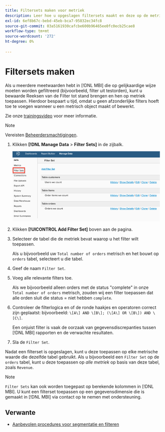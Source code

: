 ```yaml
---
title: Filtersets maken voor metriek
description: Leer hoe u opgeslagen filtersets maakt en deze op de metriek toepast.
exl-id: 6ef8b67c-bebd-45eb-bca7-95832ec34fc8
source-git-commit: 03a5161930cafcbe600b96465ee0fc0ecb25cae8
workflow-type: tm+mt
source-wordcount: '272'
ht-degree: 0%

---
```


# Filtersets maken

Als u meerdere meetwaarden hebt in [!DNL MBI] die op gelijkaardige wijze moeten worden gefiltreerd (bijvoorbeeld, filter uit testorden), kunt u bewaarde Reeksen van de Filter tot stand brengen en hen op metriek toepassen. Hierdoor bespaart u tijd, omdat u geen afzonderlijke filters hoeft toe te voegen wanneer u een metrisch object maakt of bewerkt.

Zie onze [trainingsvideo](https://support.magento.com/hc/en-us/articles/360016730151) voor meer informatie.

>[!NOTE]
>
>Vereisten [Beheerdersmachtigingen](../../administrator/user-management/user-management.md).

1. Klikken **[!DNL Manage Data** > **Filter Sets]** in de zijbalk.

   ![](../../assets/create-filter-sets.png)

1. Klikken **[!UICONTROL Add Filter Set]** boven aan de pagina.

1. Selecteer de tabel die de metriek bevat waarop u het filter wilt toepassen.

   Als u bijvoorbeeld uw `Total number of orders` metrisch en het bouwt op `orders` tabel, selecteert u die tabel.

1. Geef de naam `Filter Set`.

1. Voeg alle relevante filters toe.

   Als we bijvoorbeeld alleen orders met de status &quot;complete&quot; in onze `Total number of orders` metrisch, zouden wij een filter toepassen dat alle orden sluit die status = niet hebben `complete`.

1. Controleer de filterlogica en of de ronde haakjes en operatoren correct zijn geplaatst: bijvoorbeeld: `\[A\] AND \[B\]; (\[A\] OR \[B\]) AND \[C\]`.

   Een onjuist filter is vaak de oorzaak van gegevensdiscrepanties tussen [!DNL MBI] rapporten en de verwachte resultaten.

1. Sla de `Filter Set`.

Nadat een filterset is opgeslagen, kunt u deze toepassen op elke metrische waarde die dezelfde tabel gebruikt. Als u bijvoorbeeld een `Filter Set` op de `orders` tabel, kunt u deze toepassen op *alle metriek* op basis van deze tabel, zoals `Revenue`.

>[!NOTE]
>
>`Filter Sets` kan ook worden toegepast op berekende kolommen in [!DNL MBI]. U kunt een filterset toepassen op een gegevensdimensie die is gemaakt in [!DNL MBI] via contact op te nemen met ondersteuning.

## Verwante

* [Aanbevolen procedures voor segmentatie en filteren](../../best-practices/segment-filter.md)
